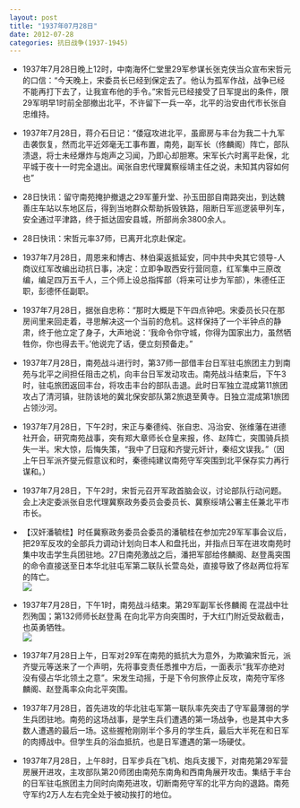 ```yaml
---
layout: post
title: "1937年07月28日"
date: 2012-07-28
categories: 抗日战争(1937-1945)
---
```


<meta name="referrer" content="no-referrer" />

- 1937年7月28日晚上12时，中南海怀仁堂里29军参谋长张克侠当众宣布宋哲元的口信：“今天晚上，宋委员长已经到保定去了。他认为孤军作战，战争已经不能再打下去了，让我宣布他的手令。”宋哲元已经接受了日军提出的条件，限29军明早1时前全部撤出北平，不许留下一兵一卒，北平的治安由代市长张自忠维持。 

- 1937年7月28日，蒋介石日记：“倭寇攻进北平，虽廊房与丰台为我二十九军击袭恢复，然而北平近郊毫无工事布置，南苑，副军长（佟麟阁）阵亡，部队溃退，将士未经爆炸与炮声之习闻，乃即心却胆寒。宋军长六时离平赴保，北平城于夜十一时完全退出。闻张自忠代理冀察绥靖主任之说，未知其内容如何也” 

- 28日快讯：留守南苑掩护撤退之29军董升堂、孙玉田部自南路突出，到达魏善庄车站以东地区后，得到当地群众帮助拆毁铁路，阻断日军巡逻装甲列车，安全通过平津路，终于抵达固安县城，所部尚余3800余人。 

- 28日快讯：宋哲元率37师，已离开北京赴保定。 

- 1937年7月28日，周恩来和博古、林伯渠返抵延安，同中共中央其它领导-人商议红军改编出动抗日事，决定：立即争取西安行营同意，红军集中三原改编，编足四万五千人，三个师上设总指挥部（将来可让步为军部），朱德任正职，彭德怀任副职。 

- 1937年7月28日，据张自忠称：“那时大概是下午四点钟吧。宋委员长只在那房间里来回走着，寻思解决这一个当前的危机。这样保持了一个半钟点的静肃，终于他立定了身子，大声地说：‘我命令你守城，你得为国家出力，虽然牺牲你，你也得去干。’他说完了话，便立刻预备走。”  

- 1937年7月28日，南苑战斗进行时，第37师一部借丰台日军驻屯旅团主力到南苑与北平之间担任阻击之机，向丰台日军发动攻击。南苑战斗结束后，下午3时，驻屯旅团返回丰台，将攻击丰台的部队击退。此时日军独立混成第11旅团攻占了清河镇，驻防该地的冀北保安部队第2旅退至黄寺。日独立混成第1旅团占领沙河。 

- 1937年7月28日，下午2时，宋正与秦德纯、张自忠、冯治安、张维藩在进德社开会，研究南苑战事，突有郑大章师长仓皇来报，佟、赵阵亡，突围骑兵损失一半。宋大惊，后悔失策，“我中了日寇和齐燮元奸计，秦绍文误我。”（因上午日军派齐燮元假意议和时，秦德纯建议南苑守军突围到北平保存实力再行谋和。） 

- 1937年7月28日，下午2时，宋哲元召开军政首脑会议，讨论部队行动问题。会上决定委派张自忠代理冀察政务委员会委员长、冀察绥靖公署主任兼北平市市长。 

- 【汉奸潘毓桂】时任冀察政务委员会委员的潘毓桂在参加完29军军事会议后，把29军反攻的全部兵力调动计划向日本人和盘托出，并指点日军在进攻南苑时集中攻击学生兵团驻地。27日南苑激战之后，潘把军部给佟麟阁、赵登禹突围的命令直接送至日本华北驻屯军第二联队长萱岛处，直接导致了佟赵两位将军的阵亡。 <br/><img src="https://ww2.sinaimg.cn/large/aca367d8jw1dvch8qn5smj.jpg" />

- 1937年7月28日，下午1时，南苑战斗结束。第29军副军长佟麟阁 在混战中壮烈殉国；第132师师长赵登禹 在向北平方向突围时，于大红门附近受敌截击，也英勇牺牲。 <br/><img src="https://ww1.sinaimg.cn/large/aca367d8jw1dvcgy81c6bj.jpg" />

- 1937年7月28日上午，日军对29军在南苑的抵抗大为意外，为欺骗宋哲元，派齐燮元等送来了一个声明，先将事变责任悉推中方后，一面表示“我军亦绝对没有侵占华北领土之意”。宋发生动摇，于是下令何旅停止反攻，南苑守军佟麟阁、赵登禹率众向北平突围。 

- 1937年7月28日，首先进攻的华北驻屯军第一联队率先突击了守军最薄弱的学生兵团驻地。南苑的这场战事，是学生兵们遭遇的第一场战争，也是其中大多数人遭遇的最后一场。这些握枪刚刚半个多月的学生兵，最后大半死在和日军的肉搏战中。但学生兵的浴血抵抗，也是日军遭遇的第一场硬仗。  

- 1937年7月28日，上午8时，日军步兵在飞机、炮兵支援下，对南苑第29军营房展开进攻，主攻部队第20师团由南苑东南角和西南角展开攻击。集结于丰台的日军驻屯旅团主力同时向南苑进攻，切断南苑守军的北平方向的退路。南苑守军约2万人左右完全处于被动挨打的地位。 

